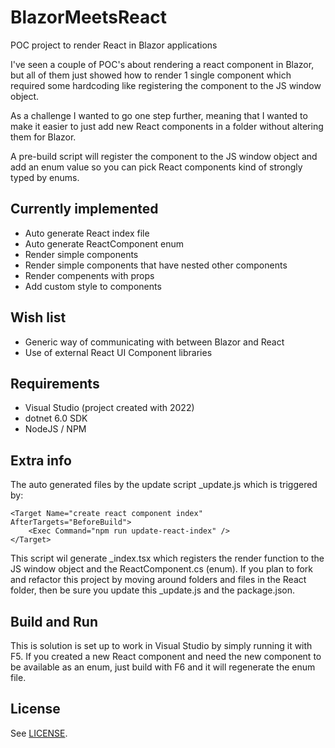 # BlazorMeetsReact
POC project to render React in Blazor applications


I've seen a couple of POC's about rendering a react component in Blazor, but all of them just showed how to render 1 single component which required some hardcoding like registering the component to the JS window object.

As a challenge I wanted to go one step further, meaning that I wanted to make it easier to just add new React components in a folder without altering them for Blazor.

A pre-build script will register the component to the JS window object and add an enum value so you can pick React components kind of strongly typed by enums.

## Currently implemented
- Auto generate React index file
- Auto generate ReactComponent enum
- Render simple components
- Render simple components that have nested other components
- Render compenents with props
- Add custom style to components

## Wish list
- Generic way of communicating with between Blazor and React
- Use of external React UI Component libraries

## Requirements
- Visual Studio (project created with 2022)
- dotnet 6.0 SDK
- NodeJS / NPM

## Extra info
The auto generated files by the update script _update.js which is triggered by:

	<Target Name="create react component index" AfterTargets="BeforeBuild">
		<Exec Command="npm run update-react-index" />
	</Target>

This script wil generate _index.tsx which registers the render function to the JS window object and the ReactComponent.cs (enum). If you plan to fork and refactor this project by moving around folders and files in the React folder, then be sure you update this _update.js and the package.json.

## Build and Run
This is solution is set up to work in Visual Studio by simply running it with F5. If you created a new React component and need the new component to be available as an enum, just build with F6 and it will regenerate the enum file.

## License
See [LICENSE](LICENSE).